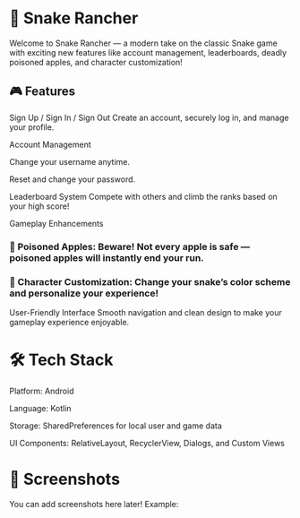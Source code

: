 # 🐍 Snake Rancher
Welcome to Snake Rancher — a modern take on the classic Snake game with exciting new features like account management, leaderboards, deadly poisoned apples, and character customization!

## 🎮 Features
Sign Up / Sign In / Sign Out
Create an account, securely log in, and manage your profile.

Account Management

Change your username anytime.

Reset and change your password.

Leaderboard System
Compete with others and climb the ranks based on your high score!

Gameplay Enhancements

### 🍎 Poisoned Apples: Beware! Not every apple is safe — poisoned apples will instantly end your run.

### 🎨 Character Customization: Change your snake’s color scheme and personalize your experience!

User-Friendly Interface
Smooth navigation and clean design to make your gameplay experience enjoyable.

# 🛠️ Tech Stack
Platform: Android

Language: Kotlin

Storage: SharedPreferences for local user and game data

UI Components: RelativeLayout, RecyclerView, Dialogs, and Custom Views

# 📸 Screenshots
You can add screenshots here later! Example:
